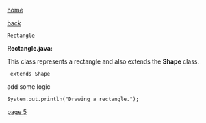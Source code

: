 [home](./page01.md)

[back](./page03.md)

```
Rectangle
```

**Rectangle.java:**

This class represents a rectangle and also extends the **Shape** class.

```
 extends Shape
```
add some logic

```
System.out.println("Drawing a rectangle.");
```

[page 5](./page05.md)
